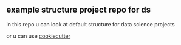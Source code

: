 example structure project repo for ds
--------

in this repo u can look at default structure for data science projects

or u can use [cookiecutter](https://github.com/drivendata/cookiecutter-data-science)
